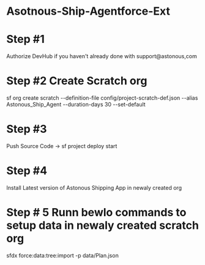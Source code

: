 # Asotnous-Ship-Agentforce-Ext

# Step #1
Authorize DevHub if you haven't already done with support@astonous,com
# Step #2 Create Scratch org
sf org create scratch --definition-file config/project-scratch-def.json --alias Astonous_Ship_Agent --duration-days 30 --set-default 
# Step #3 
Push Source Code -> sf project deploy start 

# Step #4  
Install Latest version of Astonous Shipping App in newaly created org

# Step # 5 Runn bewlo commands to setup data in newaly created scratch org

sfdx force:data:tree:import -p data/Plan.json 

